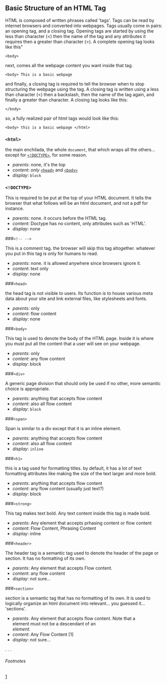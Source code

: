 ## Basic Structure of an HTML Tag
HTML is composed of written phrases called 'tags'. Tags can be read by internet browsers and converted into webpages. Tags usually come in pairs: an opening tag, and a closing tag. Opening tags are started by using the less than character (<) then the name of the tag and any attributes it requires then a greater than character (>). A complete opening tag looks like this"

`<body>`

next, comes all the webpage content you want inside that tag.

`<body> This is a basic webpage`

and finally, a closing tag is required to tell the browser when to stop structuring the webpage using the tag. A closing tag is written using a less than character (<) then a backslash, then the name of the tag again, and finally a greater than character. A closing tag looks like this:

`</body>`

so, a fully realized pair of html tags would look like this:

`<body> this is a basic webpage </html>`


### `<html>`

the main enchilada, the whole `document`, that which wraps all the others... except for [`<!DOCTYPE>`](#doctype), for some reason.

* _parents_: none, it's the top
* _content_: _only_ [`<head>`](#head) and [`<body>`](#body)
* _display_: `block`

### `<!DOCTYPE>`

This is required to be put at the top of your HTML document. It tells the browser that what follows will be an html document, and not a pdf for instance.

* _parents_: none. it occurs before the HTML tag.
* _content_: Doctype has no content, only attributes such as 'HTML'.
* _display_: none


###`<!-- -->`

This is a comment tag. the browser will skip this tag altogether. whatever you put in this tag is only for humans to read.

* _parents_: none. it is allowed anywhere since browsers ignore it.
* _content_: text only
* _display_: none

###`<head>`

the head tag is not visible to users. Its function is to house various meta data about your site and link external files, like stylesheets and fonts.

* _parents_: <html> only
* _content_: flow content
* _display_: none


###`<body>`

This tag is used to denote the body of the HTML page. Inside it is where you must put all the content that a user will see on your webpage.

* _parents_: <html> only
* _content_: any flow content
* _display_: block

###`<div>`

A generic page division that should only be used if no other, more semantic choice is appropriate.

* _parents_: anything that accepts flow content
* _content_:  also all flow content
* _display_: `block`

###`<span>`

Span is similar to a div except that it is an inline element.

* _parents_: anything that accepts flow content
* _content_: also all flow content
* _display_: `inline`

###`<h1>`

this is a tag used for formatting titles. by default, it has a lot of text formatting attributes like making the size of the text larger and more bold.

* _parents_: anything that accepts flow content
* _content_: any flow content (usually just text?)
* _display_: block

###`<strong>`

This tag makes text bold. Any text content inside this tag is made bold.

* _parents_: Any element that accepts prhasing content or flow content
* _content_: Flow Content, Phrasing Content
* _display_: inline

###`<header>`

The header tag is a semantic tag used to denote the header of the page or section. It has no formatting of its own.

* _parents_: Any element that accepts Flow content.
* _content_: any flow content
* _display_: not sure...

###`<section>`

section is a semantic tag that has no formatting of its own. It is used to logically organize an html document into relevant... you guessed it... 'sections'.

* _parents_: Any element that accepts flow content. Note that a <section> element must not be a descendant of an <address> element.
* _content_: Any Flow Content [1]
* _display_: not sure...



. . .

###### Footnotes

[1](https://developer.mozilla.org/en-US/docs/Web/Guide/HTML/Content_categories#Flow_content)
